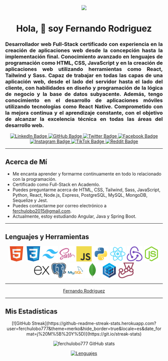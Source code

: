 <div align="center">
    <img src="https://res.cloudinary.com/dpvzlh1zv/image/upload/v1687727452/Brown_Wood_Minimalist_Profile_LinkedIn_Banner_o5fmin.png" width="1200">
    <h1 align="center">Hola, 👋 soy Fernando Rodriguez</h1>
    <h3 align="justify">Desarrollador web Full-Stack certificado con experiencia en la creación de aplicaciones web desde la concepción hasta la implementación final. Conocimiento avanzado en lenguajes de programación como HTML, CSS, JavaScript y en la creación de aplicaciones web utilizando herramientas como React, Tailwind y Sass. Capaz de trabajar en todas las capas de una aplicación web, desde el lado del servidor hasta el lado del cliente, con habilidades en diseño y programación de la lógica de negocio y la base de datos subyacente. Además, tengo conocimiento en el desarrollo de aplicaciones móviles utilizando tecnologías como React Native. Comprometido con la mejora continua y el aprendizaje constante, con el objetivo de alcanzar la excelencia técnica en todas las áreas del desarrollo web.</h3>
</div>

<div align="center">
    <a href="https://www.linkedin.com/in/ferchulobo777/" target="_blank">
        <img src="https://img.shields.io/badge/LinkedIn-0077B5?style=for-the-badge&logo=linkedin&logoColor=white" alt="LinkedIn Badge">
    </a>
    <a href="https://github.com/Ferchulobo777" target="_blank">
        <img src="https://img.shields.io/badge/GitHub-100000?style=for-the-badge&logo=github&logoColor=white" alt="GitHub Badge">
    </a>
    <a href="https://twitter.com/Ferchulobo777" target="_blank">
        <img src="https://img.shields.io/badge/Twitter-1DA1F2?style=for-the-badge&logo=twitter&logoColor=white" alt="Twitter Badge">
    </a>
    <a href="https://www.facebook.com/Ferchulobo777/" target="_blank">
        <img src="https://img.shields.io/badge/Facebook-1877F2?style=for-the-badge&logo=facebook&logoColor=white" alt="Facebook Badge">
    </a>
    <a href="https://www.instagram.com/ferchulobo777/" target="_blank">
        <img src="https://img.shields.io/badge/Instagram-E4405F?style=for-the-badge&logo=instagram&logoColor=white" alt="Instagram Badge">
    </a>
    <a href="https://www.tiktok.com/@ferchulobo777?lang=es" target="_blank">
        <img src="https://img.shields.io/badge/TikTok-000000?style=for-the-badge&logo=tiktok&logoColor=white" alt="TikTok Badge">
    </a>
    <a href="https://www.reddit.com/user/Ferchulobo777" target="_blank">
        <img src="https://img.shields.io/badge/Reddit-FF4500?style=for-the-badge&logo=reddit&logoColor=white" alt="Reddit Badge">
    </a>
</div>

---

## Acerca de Mí

- Me encanta aprender y formarme continuamente en todo lo relacionado con la programación.
- Certificado como Full-Stack en Academlo.
- Puedes preguntarme acerca de HTML, CSS, Tailwind, Sass, JavaScript, Python, React, Node.js, Express, PostgreSQL, MySQL, MongoDB, Sequelize y Jest.
- Puedes contactarme por correo electrónico a ferchulobo2015@gmail.com.
- Actualmente, estoy estudiando Angular, Java y Spring Boot.

---

## Lenguajes y Herramientas

<div align="center">
    <img src="https://github.com/devicons/devicon/blob/master/icons/html5/html5-original.svg" title="HTML5" alt="HTML5" width="50" height="50"/>
    <img src="https://github.com/devicons/devicon/blob/master/icons/css3/css3-original.svg" title="CSS3" alt="CSS3" width="50" height="50"/>
    <img src="https://github.com/devicons/devicon/blob/master/icons/tailwindcss/tailwindcss-plain.svg" title="Tailwind" alt="Tailwind" width="50" height="50"/>
    <img src="https://github.com/devicons/devicon/blob/master/icons/sass/sass-original.svg" title="Sass" alt="Sass" width="50" height="50"/>
    <img src="https://github.com/devicons/devicon/blob/master/icons/javascript/javascript-original.svg" title="JavaScript" alt="JavaScript" width="50" height="50"/>
    <img src="https://github.com/devicons/devicon/blob/master/icons/python/python-original.svg" title="Python" alt="Python" width="50" height="50"/>
    <img src="https://github.com/devicons/devicon/blob/master/icons/react/react-original.svg" title="React" alt="React" width="50" height="50"/>
    <img src="https://github.com/devicons/devicon/blob/master/icons/redux/redux-original.svg" title="Redux" alt="Redux" width="50" height="50"/>
    <img src="https://github.com/devicons/devicon/blob/master/icons/nodejs/nodejs-original.svg" title="Node.js" alt="Node.js" width="50" height="50"/>
    <img src="https://github.com/devicons/devicon/blob/master/icons/express/express-original.svg" title="Express" alt="Express" width="50" height="50"/>
    <img src="https://github.com/devicons/devicon/blob/master/icons/postgresql/postgresql-original.svg" title="PostgreSQL" alt="PostgreSQL" width="50" height="50"/>
    <img src="https://github.com/devicons/devicon/blob/master/icons/mysql/mysql-original-wordmark.svg" title="MySQL" alt="MySQL" width="50" height="50"/>
    <img src="https://github.com/devicons/devicon/blob/master/icons/mongodb/mongodb-original.svg" title="MongoDB" alt="MongoDB" width="50" height="50"/>
    <img src="https://github.com/devicons/devicon/blob/master/icons/sequelize/sequelize-original.svg" title="Sequelize" alt="Sequelize" width="50" height="50"/>
    <img src="https://github.com/devicons/devicon/blob/master/icons/jest/jest-plain.svg" title="Jest" alt="Jest" width="50" height="50"/>
</div>

---

<div align="center">
    <script src="https://platform.linkedin.com/badges/js/profile.js" async defer type="text/javascript"></script>
    <div class="badge-base LI-profile-badge" data-locale="es_ES" data-size="medium" data-theme="dark" data-type="HORIZONTAL" data-vanity="ferchulobo777" data-version="v1">
        <a class="badge-base__link LI-simple-link" href="https://ar.linkedin.com/in/ferchulobo777?trk=profile-badge">Fernando Rodriguez</a>
    </div>
</div>

---

## Mis Estadísticas
<div align="center">
[![GitHub Streak](https://github-readme-streak-stats.herokuapp.com?user=ferchulobo777&theme=merko&hide_border=true&locale=es&date_format=j%20M%5B%20Y%5D)](https://git.io/streak-stats)
    
![ferchulobo777 GitHub stats](https://github-readme-stats.vercel.app/api?username=ferchulobo777&show_icons=true&theme=merko&hide_border=true)
    
[![Lenguajes](https://github-readme-stats.vercel.app/api/top-langs/?username=ferchulobo777&hide_progress=false&theme=merko&hide_border=true)](https://github.com/anuraghazra/github-readme-stats)
</div>

